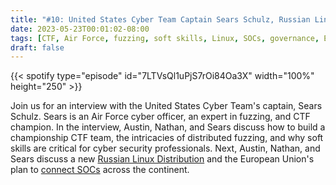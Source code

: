 ```yaml
---
title: "#10: United States Cyber Team Captain Sears Schulz, Russian Linux Distributions, and Connected SOCs in the European Union"
date: 2023-05-23T00:01:02-08:00
tags: [CTF, Air Force, fuzzing, soft skills, Linux, SOCs, governance, EU]
draft: false
---
```


{{< spotify type="episode" id="7LTVsQl1uPjS7rOi84Oa3X" width="100%" height="250" >}}

Join us for an interview with the United States Cyber Team's captain, Sears Schulz. Sears is an Air Force cyber officer, an expert in fuzzing, and CTF champion. In the interview, Austin, Nathan, and Sears discuss how to build a championship CTF team, the intricacies of distributed fuzzing, and why soft skills are critical for cyber security professionals. Next, Austin, Nathan, and Sears discuss a new [Russian Linux Distribution](https://www-kommersant-ru.translate.goog/doc/5953022?_x_tr_sl=ru&_x_tr_tl=en&_x_tr_hl=en&_x_tr_pto=wapp) and the European Union's plan to [connect SOCs](https://digital-strategy.ec.europa.eu/en/news/cyber-towards-stronger-eu-capabilities-effective-operational-cooperation-solidarity-and-resilience) across the continent.
